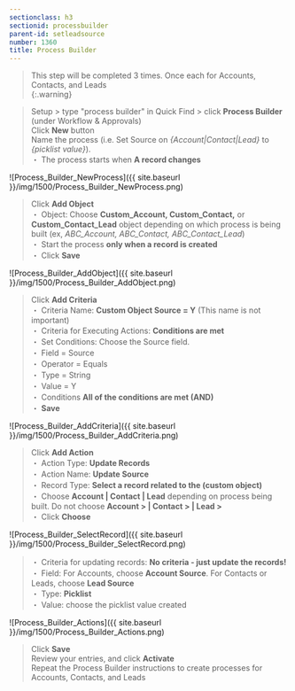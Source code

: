 ```yaml
---
sectionclass: h3
sectionid: processbuilder
parent-id: setleadsource
number: 1360
title: Process Builder
---
```

>This step will be completed 3 times.  Once each for Accounts, Contacts, and Leads  
{:.warning}

>Setup > type "process builder" in Quick Find > click **Process Builder** (under Workflow & Approvals)  
Click **New** button  
Name the process (i.e. Set Source on *{Account|Contact|Lead}* to *{picklist value}*).   
  ・    The process starts when **A record changes**  

![Process_Builder_NewProcess]({{ site.baseurl }}/img/1500/Process_Builder_NewProcess.png)  

>Click **Add Object**  
  ・    Object: Choose **Custom_Account, Custom_Contact,** or **Custom_Contact_Lead** object depending on which process is being built (ex, *ABC_Account, ABC_Contact, ABC_Contact_Lead*)  
  ・    Start the process **only when a record is created**    
  ・    Click **Save**  

![Process_Builder_AddObject]({{ site.baseurl }}/img/1500/Process_Builder_AddObject.png)


>Click **Add Criteria**   
  ・    Criteria Name: **Custom Object Source = Y** (This name is not important)  
  ・    Criteria for Executing Actions: **Conditions are met**  
  ・    Set Conditions: Choose the Source field.  
      ・    Field = Source   
      ・    Operator = Equals  
      ・    Type = String  
      ・    Value = Y  
  ・    Conditions **All of the conditions are met (AND)**  
  ・    **Save**  

![Process_Builder_AddCriteria]({{ site.baseurl }}/img/1500/Process_Builder_AddCriteria.png)


>Click **Add Action**  
  ・    Action Type: **Update Records**  
  ・    Action Name: **Update Source**  
  ・    Record Type: **Select a record related to the (custom object)**  
  ・    Choose **Account | Contact | Lead** depending on process being built. Do not choose **Account > | Contact > | Lead >**  
  ・    Click **Choose**  

![Process_Builder_SelectRecord]({{ site.baseurl }}/img/1500/Process_Builder_SelectRecord.png)  

>  ・    Criteria for updating records: **No criteria - just update the records!**  
  ・    Field: For Accounts, choose **Account Source**.  For Contacts or Leads, choose **Lead Source**  
  ・    Type: **Picklist**  
  ・    Value: choose the picklist value created  

![Process_Builder_Actions]({{ site.baseurl }}/img/1500/Process_Builder_Actions.png)

>Click **Save**  
Review your entries, and click **Activate**  
Repeat the Process Builder instructions to create processes for Accounts, Contacts, and Leads  
